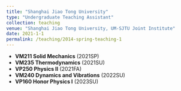 ```yaml
---
title: "Shanghai Jiao Tong University"
type: "Undergraduate Teaching Assistant"
collection: teaching
venue: "Shanghai Jiao Tong University, UM-SJTU Joint Institute"
date: 2021-1-1
permalink: /teaching/2014-spring-teaching-1
---
```


- **VM211 Solid Mechanics** (2021SP)
- **VM235 Thermodynamics** (2021SU)
- **VP250 Physics II** (2021FA)
- **VM240 Dynamics and Vibrations** (2022SU)
- **VP160 Honor Physics I** (2023SU)
